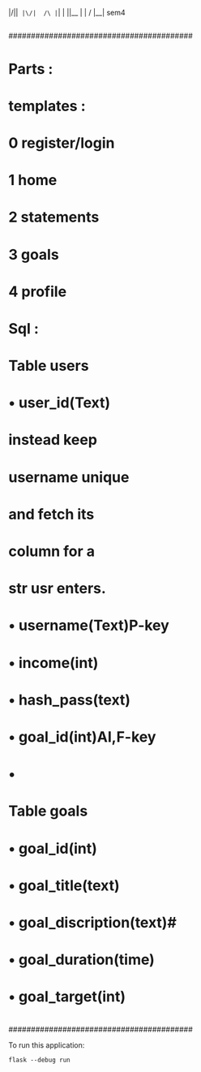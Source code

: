 |\/||`` |\/|  /\ |``|
|  ||__ |  | /  \|__| sem4



##	
#########################################
#					#
#					#
# Parts : 				#
#   					#
# templates : 				#
# 		0 register/login	#
#		1 home			#
#		2 statements		#
#		3 goals			#
#		4 profile		#
#					#
#					#
# Sql : 				#
#	Table users			#
#		• user_id(Text)		#	
#			instead keep 	#
#			username unique	#
#			and fetch its 	#
#			column for a   	#
#			str usr enters.	#
#		• username(Text)P-key	#
#		• income(int)		#
#		• hash_pass(text)	#
#		• goal_id(int)AI,F-key	#
#		• 			#
#					#
#	Table goals			#
#		• goal_id(int)		#
#		• goal_title(text)	#
#		• goal_discription(text)#
#		• goal_duration(time)	#		
#		• goal_target(int)	#
#					#
#					#
#########################################



To run this application:

```
flask --debug run
```


